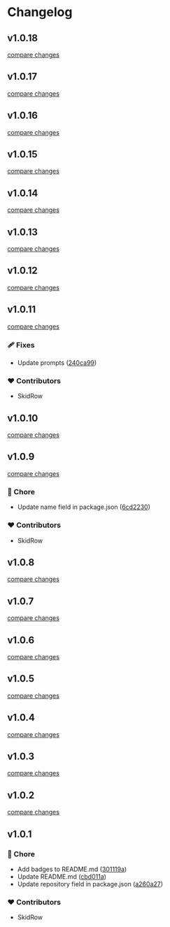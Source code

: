 # Changelog


## v1.0.18

[compare changes](https://github.com/RolandoHidalgo/create-npm-lib/compare/v1.0.17...v1.0.18)

## v1.0.17

[compare changes](https://github.com/RolandoHidalgo/create-npm-lib/compare/v1.0.16...v1.0.17)

## v1.0.16

[compare changes](https://github.com/RolandoHidalgo/create-npm-lib/compare/v1.0.15...v1.0.16)

## v1.0.15

[compare changes](https://github.com/RolandoHidalgo/create-npm-lib/compare/v1.0.14...v1.0.15)

## v1.0.14

[compare changes](https://github.com/RolandoHidalgo/create-npm-lib/compare/v1.0.13...v1.0.14)

## v1.0.13

[compare changes](https://github.com/RolandoHidalgo/create-npm-lib/compare/v1.0.12...v1.0.13)

## v1.0.12

[compare changes](https://github.com/RolandoHidalgo/create-npm-lib/compare/v1.0.11...v1.0.12)

## v1.0.11

[compare changes](https://github.com/RolandoHidalgo/create-npm-lib/compare/v1.0.10...v1.0.11)

### 🩹 Fixes

- Update prompts ([240ca99](https://github.com/RolandoHidalgo/create-npm-lib/commit/240ca99))

### ❤️ Contributors

- SkidRow

## v1.0.10

[compare changes](https://github.com/RolandoHidalgo/create-npm-lib/compare/v1.0.9...v1.0.10)

## v1.0.9

[compare changes](https://github.com/RolandoHidalgo/create-npm-lib/compare/v1.0.8...v1.0.9)

### 🏡 Chore

- Update name field in package.json ([6cd2230](https://github.com/RolandoHidalgo/create-npm-lib/commit/6cd2230))

### ❤️ Contributors

- SkidRow

## v1.0.8

[compare changes](https://github.com/RolandoHidalgo/create-npm-lib/compare/v1.0.7...v1.0.8)

## v1.0.7

[compare changes](https://github.com/RolandoHidalgo/create-npm-lib/compare/v1.0.6...v1.0.7)

## v1.0.6

[compare changes](https://github.com/RolandoHidalgo/create-npm-lib/compare/v1.0.5...v1.0.6)

## v1.0.5

[compare changes](https://github.com/RolandoHidalgo/create-npm-lib/compare/v1.0.4...v1.0.5)

## v1.0.4

[compare changes](https://github.com/RolandoHidalgo/create-npm-lib/compare/v1.0.3...v1.0.4)

## v1.0.3

[compare changes](https://github.com/RolandoHidalgo/create-npm-lib/compare/v1.0.2...v1.0.3)

## v1.0.2

[compare changes](https://github.com/RolandoHidalgo/create-npm-lib/compare/v1.0.1...v1.0.2)

## v1.0.1


### 🏡 Chore

- Add badges to README.md ([301119a](https://github.com/RolandoHidalgo/create-npm-lib/commit/301119a))
- Update README.md ([cbd011a](https://github.com/RolandoHidalgo/create-npm-lib/commit/cbd011a))
- Update repository field in package.json ([a260a27](https://github.com/RolandoHidalgo/create-npm-lib/commit/a260a27))

### ❤️ Contributors

- SkidRow

